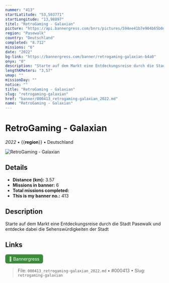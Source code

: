 ```yaml
---
nummer: "413"
startLatitude: "53,503771"
startLongitude: "13,98897"
titel: "RetroGaming - Galaxian"
picture: "https://api.bannergress.com/bnrs/pictures/594ee41b7e904b65b0d747e41be5b40c"
region: "Pasewalk"
country: "Deutschland"
completed: "8.712"
missions: "6"
date: "2022"
bg-link: "https://bannergress.com/banner/retrogaming-galaxian-b4a0"
onyx: "0"
description: "Starte auf dem Markt eine Entdeckungsreise durch die Stadt Pasewalk und entdecke dabei die Sehenswürdigkeiten der Stadt"
lengthKMeters: "3,57"
umap: ""
missionDay: ""
notice: ""
title: "RetroGaming - Galaxian"
slug: "retrogaming-galaxian"
href: "banner/000413_retrogaming-galaxian_2022.md"
name: "RetroGaming - Galaxian"
---
```

# RetroGaming - Galaxian

*2022* • {{__region__}} • Deutschland

![RetroGaming - Galaxian](https://api.bannergress.com/bnrs/pictures/594ee41b7e904b65b0d747e41be5b40c)



## Details
- **Distance (km):** 3.57
- **Missions in banner:** 6
- **Total missions completed:** 
- **This is my banner no.:** 413



## Description
Starte auf dem Markt eine Entdeckungsreise durch die Stadt Pasewalk und entdecke dabei die Sehenswürdigkeiten der Stadt



## Links
<a href="https://bannergress.com/banner/retrogaming-galaxian-b4a0" target="_blank" style="display:inline-block;margin-right:8px;padding:6px 12px;background:#3c8b3c;color:#fff;text-decoration:none;border-radius:6px;">🔗 Bannergress</a>



> File: `000413_retrogaming-galaxian_2022.md` • #000413 • Slug: `retrogaming-galaxian`
